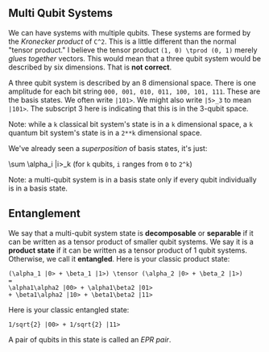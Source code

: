 ## Multi Qubit Systems

We can have systems with multiple qubits. These systems are formed by
the *Kronecker product* of `C^2`. This is a little different than the
normal "tensor product." I believe the tensor product `(1, 0) \tprod (0,
1)` merely *glues together* vectors. This would mean that a three qubit
system would be described by six dimensions. That is **not correct**.

A three qubit system is described by an 8 dimensional space. There is
one amplitude for each bit string `000, 001, 010, 011, 100, 101,
111`. These are the basis states. We often write `|101>`. We might
also write `|5>_3` to mean `|101>`. The subscript 3 here is indicating
that this is in the 3-qubit space.

Note: while a `k` classical bit system's state is in a `k` dimensional
space, a `k` quantum bit system's state is in a `2**k` dimensional
space.

We've already seen a *superposition* of basis states, it's just:

  \sum \alpha_i |i>_k (for `k` qubits, `i` ranges from `0` to `2^k`)

Note: a multi-qubit system is in a basis state only if every qubit
individually is in a basis state.

## Entanglement

We say that a multi-qubit system state is **decomposable** or
**separable** if it can be written as a tensor product of smaller
qubit systems. We say it is a **product state** if it can be written
as a tensor product of 1 qubit systems. Otherwise, we call it
**entangled**. Here is your classic product state:

    (\alpha_1 |0> + \beta_1 |1>) \tensor (\alpha_2 |0> + \beta_2 |1>)
    =
    \alpha1\alpha2 |00> + \alpha1\beta2 |01>
    + \beta1\alpha2 |10> + \beta1\beta2 |11>

Here is your classic entangled state:

    1/sqrt{2} |00> + 1/sqrt{2} |11>

A pair of qubits in this state is called an *EPR pair*.
